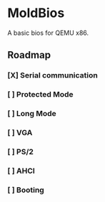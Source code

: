 # MoldBios
A basic bios for QEMU x86.

## Roadmap

### [X] Serial communication
### [ ] Protected Mode
### [ ] Long Mode
### [ ] VGA
### [ ] PS/2
### [ ] AHCI
### [ ] Booting
